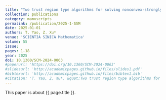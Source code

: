 ```yaml
---
title: "Two trust region type algorithms for solving nonconvex-strongly concave minimax problems (in Chinese)"
collection: publications
category: manuscripts
permalink: /publication/2025-1-SSM
date: 2025-01-01
authors: T. Yao, Z. Xu*
venue: 'SCIENTIA SINICA Mathematica'
volume: 55
issue:
pages: 1-18
year: 2025
doi: 10.1360/SCM-2024-0063
#paperurl: 'https://doi.org/10.1360/SCM-2024-0063'
#slidesurl: 'http://academicpages.github.io/files/slides1.pdf'
#bibtexurl: 'http://academicpages.github.io/files/bibtex1.bib'
#citation: 'T. Yao, Z. Xu*. &quot;Two trust region type algorithms for solving nonconvex-strongly concave minimax problems (in Chinese).&quot; <i>Computational Optimization and Applications</i>. 55:1-18, 2025. https://doi.org/10.1360/SCM-2024-0063'
---
```

This paper is about {{ page.title }}.
